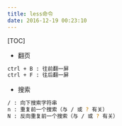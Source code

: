 ```yaml
---
title: less命令
date: 2016-12-19 00:23:10
---
```

[TOC]

- 翻页
```bash
ctrl + B : 往前翻一屏
ctrl + F : 往后翻一屏
```

- 搜索
```bash
/ : 向下搜索字符串
n : 重复前一个搜索（与 / 或 ? 有关）
N : 反向重复前一个搜索（与 / 或 ? 有关）
```
